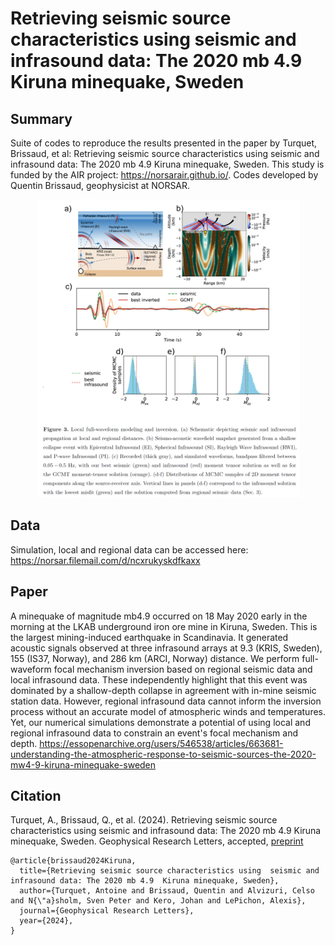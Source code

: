 # Retrieving seismic source characteristics using seismic and infrasound data: The 2020 mb 4.9 Kiruna minequake, Sweden

## Summary
Suite of codes to reproduce the results presented in the paper by Turquet, Brissaud, et al: Retrieving seismic source characteristics using seismic and infrasound data: The 2020 mb 4.9 Kiruna minequake, Sweden. This study is funded by the AIR project: https://norsarair.github.io/. Codes developed by Quentin Brissaud, geophysicist at NORSAR.

<p align="center">
<img width="421" alt="image" src="https://github.com/QuentinBrissaud/Kiruna/blob/master/figure_inversion_kiruna.png?raw=true" />
</p>

## Data
Simulation, local and regional data can be accessed here: https://norsar.filemail.com/d/ncxrukyskdfkaxx

## Paper
A minequake of magnitude mb4.9 occurred on 18 May 2020 early in the morning at the LKAB underground iron ore mine in Kiruna, Sweden. This is the largest mining-induced earthquake in Scandinavia. It generated acoustic signals observed at three infrasound arrays at 9.3 (KRIS, Sweden), 155 (IS37, Norway), and 286 km (ARCI, Norway) distance. We perform full-waveform focal mechanism inversion based on regional seismic data and local infrasound data. These independently highlight that this event was dominated by a shallow-depth collapse in agreement with in-mine seismic station data. However, regional infrasound data cannot inform the inversion process without an accurate model of atmospheric winds and temperatures. Yet, our numerical simulations demonstrate a potential of using local and regional infrasound data to constrain an event's focal mechanism and depth.
https://essopenarchive.org/users/546538/articles/663681-understanding-the-atmospheric-response-to-seismic-sources-the-2020-mw4-9-kiruna-minequake-sweden

## Citation
Turquet, A., Brissaud, Q., et al. (2024). Retrieving seismic source characteristics using  seismic and infrasound data: The 2020 mb 4.9  Kiruna minequake, Sweden. Geophysical Research Letters, accepted, [preprint](https://essopenarchive.org/users/546538/articles/663681-understanding-the-atmospheric-response-to-seismic-sources-the-2020-mw4-9-kiruna-minequake-sweden)
```
@article{brissaud2024Kiruna,
  title={Retrieving seismic source characteristics using  seismic and infrasound data: The 2020 mb 4.9  Kiruna minequake, Sweden},
  author={Turquet, Antoine and Brissaud, Quentin and Alvizuri, Celso and N{\"a}sholm, Sven Peter and Kero, Johan and LePichon, Alexis},
  journal={Geophysical Research Letters},
  year={2024},
}
```